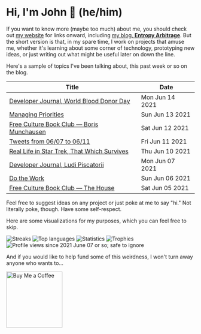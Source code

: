# Hi, I'm John 👋 (he/him)

If you want to know more (maybe too much) about me, you should check out [my website](https://john.colagioia.net/) for links onward, including [my blog, **Entropy Arbitrage**](https://john.colagioia.net/blog).  But the short version is that, in my spare time, I work on projects that amuse me, whether it's learning about some corner of technology, prototyping new ideas, or just writing out what might be useful later on down the line.

Here's a sample of topics I've been talking about, this past week or so on the blog.

|Title|Date|
|-----|-------|
|[Developer Journal, World Blood Donor Day](https://john.colagioia.net/blog/2021/06/14/blood.html)|Mon Jun 14 2021|
|[Managing Priorities](https://john.colagioia.net/blog/2021/06/13/priorities.html)|Sun Jun 13 2021|
|[Free Culture Book Club — Boris Munchausen](https://john.colagioia.net/blog/2021/06/12/boris.html)|Sat Jun 12 2021|
|[Tweets from 06/07 to 06/11](https://john.colagioia.net/blog/media/2021/06/11/week.html)|Fri Jun 11 2021|
|[Real Life in Star Trek, That Which Survives](https://john.colagioia.net/blog/2021/06/10/survive.html)|Thu Jun 10 2021|
|[Developer Journal, Ludi Piscatorii](https://john.colagioia.net/blog/2021/06/07/piscatorii.html)|Mon Jun 07 2021|
|[Do the Work](https://john.colagioia.net/blog/2021/06/06/do-work.html)|Sun Jun 06 2021|
|[Free Culture Book Club — The House](https://john.colagioia.net/blog/2021/06/05/house.html)|Sat Jun 05 2021|

Feel free to suggest ideas on any project or just poke at me to say "hi." Not literally poke, though. Have some self-respect.

Here are some visualizations for my purposes, which you can feel free to skip.

![](https://github-readme-streak-stats.herokuapp.com/?user=jcolag "Streaks")
![](https://github-readme-stats.vercel.app/api/top-langs?username=jcolag&show_icons=true&locale=en&layout=compact&exclude_repo=ComicScanner,bisheng&langs_count=8 "Top languages")
![](https://github-readme-stats.vercel.app/api?username=jcolag&show_icons=true&locale=en "Statistics")
![](https://github-profile-trophy.vercel.app/?username=jcolag&rank=SSS,SS,S,AAA,AA,A,SECRET,UNKNOWN "Trophies")
![](https://komarev.com/ghpvc/?username=jcolag "Profile views since 2021 June 07 or so; safe to ignore")

And if you would like to help fund some of this weirdness, I won't turn away anyone who wants to...

[<img src="https://cdn.buymeacoffee.com/buttons/v2/default-yellow.png" alt="Buy Me a Coffee" width="150px"/>](https://www.buymeacoffee.com/jcolag)
